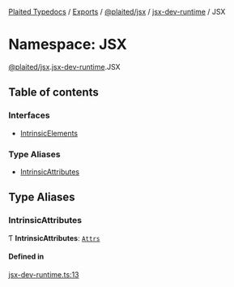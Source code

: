 [Plaited Typedocs](../README.md) / [Exports](../modules.md) / [@plaited/jsx](plaited_jsx.md) / [jsx-dev-runtime](plaited_jsx.jsx_dev_runtime.md) / JSX

# Namespace: JSX

[@plaited/jsx](plaited_jsx.md).[jsx-dev-runtime](plaited_jsx.jsx_dev_runtime.md).JSX

## Table of contents

### Interfaces

- [IntrinsicElements](../interfaces/plaited_jsx.jsx_dev_runtime.JSX.IntrinsicElements.md)

### Type Aliases

- [IntrinsicAttributes](plaited_jsx.jsx_dev_runtime.JSX.md#intrinsicattributes)

## Type Aliases

### IntrinsicAttributes

Ƭ **IntrinsicAttributes**: [`Attrs`](plaited_jsx.index.md#attrs)

#### Defined in

[jsx-dev-runtime.ts:13](https://github.com/plaited/plaited/blob/cc69321/libs/jsx/src/jsx-dev-runtime.ts#L13)
